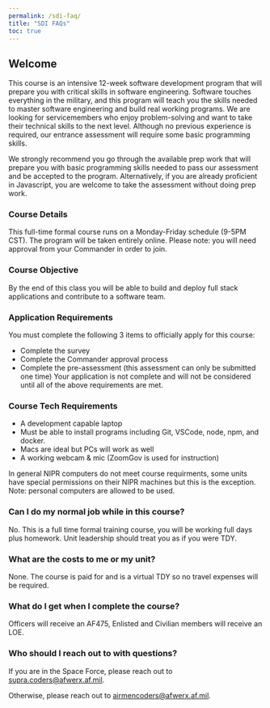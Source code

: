 ```yaml
---
permalink: /sdi-faq/
title: "SDI FAQs"
toc: true
---
```

  

## Welcome
This course is an intensive 12-week software development program that will prepare you with critical skills in software engineering. Software touches everything in the military, and this program will teach you the skills needed to master software engineering and build real working programs. We are looking for servicemembers who enjoy problem-solving and want to take their technical skills to the next level. Although no previous experience is required, our entrance assessment will require some basic programming skills.

We strongly recommend you go through the available prep work that will prepare you with basic programming skills needed to pass our assessment and be accepted to the program. Alternatively, if you are already proficient in Javascript, you are welcome to take the assessment without doing prep work.

### Course Details
This full-time formal course runs on a Monday-Friday schedule (9-5PM CST). The program will be taken entirely online. Please note: you will need approval from your Commander in order to join.

### Course Objective
By the end of this class you will be able to build and deploy full stack applications and contribute to a software team.

### Application Requirements
You must complete the following 3 items to officially apply for this course:
* Complete the survey
* Complete the Commander approval process
* Complete the pre-assessment (this assessment can only be submitted one time)
Your application is not complete and will not be considered until all of the above requirements are met.

### Course Tech Requirements
* A development capable laptop
 * Must be able to install programs including Git, VSCode, node, npm, and docker.
 * Macs are ideal but PCs will work as well
* A working webcam & mic (ZoomGov is used for instruction)

In general NIPR computers do not meet course requirments, some units have special permissions on their NIPR machines but this is the exception. 
Note: personal computers are allowed to be used.

### Can I do my normal job while in this course?
No. This is a full time formal training course, you will be working full days plus homework. Unit leadership should treat you as if you were TDY.

### What are the costs to me or my unit?
None. The course is paid for and is a virtual TDY so no travel expenses will be required.

### What do I get when I complete the course?
Officers will receive an AF475, Enlisted and Civilian members will receive an LOE. 

### Who should I reach out to with questions?
If you are in the Space Force, please reach out to supra.coders@afwerx.af.mil.

Otherwise, please reach out to airmencoders@afwerx.af.mil.